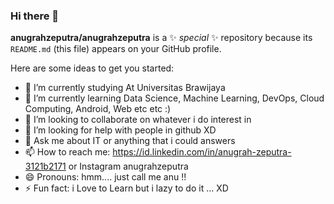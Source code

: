 ### Hi there 👋

<!--
**anugrahzeputra/anugrahzeputra** is a ✨ _special_ ✨ repository because its `README.md` (this file) appears on your GitHub profile.

Here are some ideas to get you started:

- 🔭 I’m currently working on ...
- 🌱 I’m currently learning ...
- 👯 I’m looking to collaborate on ...
- 🤔 I’m looking for help with ...
- 💬 Ask me about ...
- 📫 How to reach me: ...
- 😄 Pronouns: ...
- ⚡ Fun fact: ...
-->

<!-- -->
**anugrahzeputra/anugrahzeputra** is a ✨ _special_ ✨ repository because its `README.md` (this file) appears on your GitHub profile.

Here are some ideas to get you started:

- 🔭 I’m currently studying At Universitas Brawijaya 
- 🌱 I’m currently learning Data Science, Machine Learning, DevOps, Cloud Computing, Android, Web etc etc :)
- 👯 I’m looking to collaborate on whatever i do interest in
- 🤔 I’m looking for help with people in github XD
- 💬 Ask me about IT or anything that i could answers
- 📫 How to reach me: https://id.linkedin.com/in/anugrah-zeputra-3121b2171 or Instagram anugrahzeputra
- 😄 Pronouns: hmm.... just call me anu !!
- ⚡ Fun fact: i Love to Learn but i lazy to do it ... XD
<!-- -->
